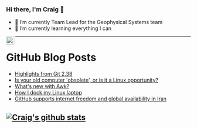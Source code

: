 ### Hi there, I'm Craig 👋

<!--
**CraigTeelFugro/CraigTeelFugro** is a ✨ _special_ ✨ repository because its `README.md` (this file) appears on your GitHub profile.

Here are some ideas to get you started:
-->

- 🔭 I’m currently Team Lead for the Geophysical Systems team
- 🌱 I’m currently learning everything I can

[<img align="left" alt="Craig Teel | LinkedIn" width="22px" src="https://cdn.jsdelivr.net/npm/simple-icons@v3/icons/linkedin.svg" />][linkedin]

---

# GitHub Blog Posts

<!-- BLOG-POST-LIST:START -->
- [Highlights from Git 2.38](https://github.blog/2022-10-03-highlights-from-git-2-38/)
- [Is your old computer &#39;obsolete&#39;, or is it a Linux opportunity?](https://opensource.com/article/22/10/obsolete-computer-linux-opportunity)
- [What&#39;s new with Awk?](https://opensource.com/article/22/10/whats-new-awk)
- [How I dock my Linux laptop](https://opensource.com/article/22/9/docking-linux-laptop)
- [GitHub supports internet freedom and global availability in Iran](https://github.blog/2022-09-29-github-supports-internet-freedom-and-global-availability-in-iran/)
<!-- BLOG-POST-LIST:END -->

## [![Craig's github stats](https://github-readme-stats.vercel.app/api?username=craigteelfugro)](https://github.com/anuraghazra/github-readme-stats)


[linkedin]: https://linkedin.com/in/craig-teel-b8786771
